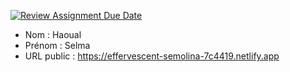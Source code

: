 [![Review Assignment Due Date](https://classroom.github.com/assets/deadline-readme-button-24ddc0f5d75046c5622901739e7c5dd533143b0c8e959d652212380cedb1ea36.svg)](https://classroom.github.com/a/ismyVXjU)
- Nom : Haoual
- Prénom : Selma
- URL public : https://effervescent-semolina-7c4419.netlify.app

